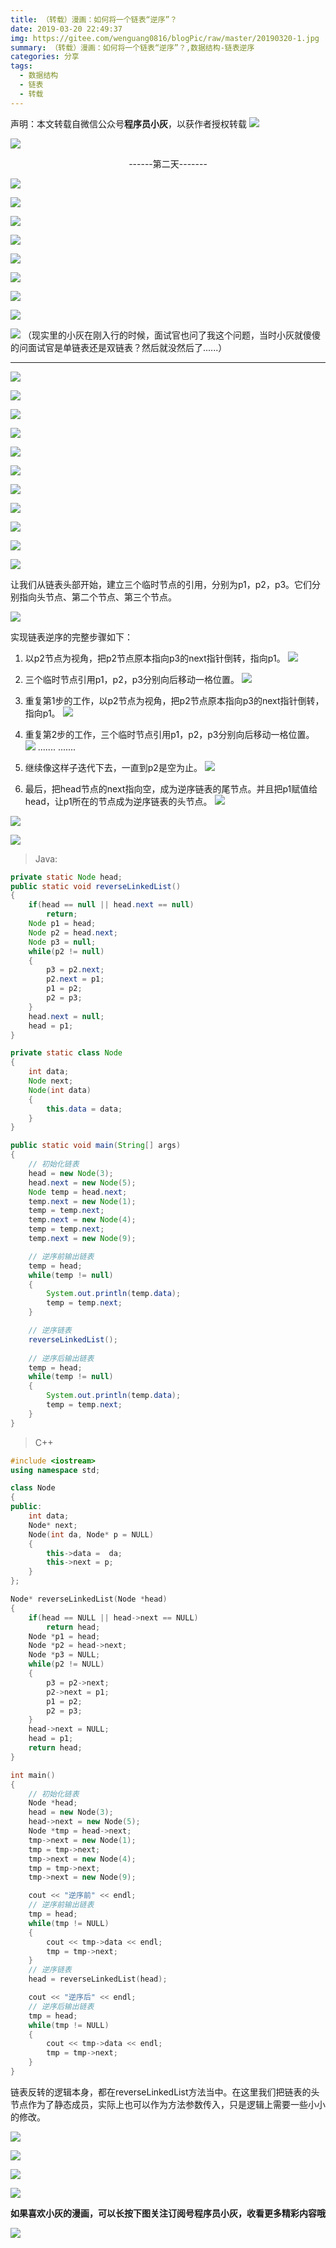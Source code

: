 ```yaml
---
title: （转载）漫画：如何将一个链表“逆序”？
date: 2019-03-20 22:49:37
img: https://gitee.com/wenguang0816/blogPic/raw/master/20190320-1.jpg
summary: （转载）漫画：如何将一个链表“逆序”？,数据结构-链表逆序
categories: 分享
tags:
  - 数据结构
  - 链表
  - 转载
---
```

声明：本文转载自微信公众号**程序员小灰**，以获作者授权转载
![](https://gitee.com/wenguang0816/blogPic/raw/master/20190320-1.jpg)

![](https://gitee.com/wenguang0816/blogPic/raw/master/20190320-2.jpg)
<center>------第二天-------</center>

![](https://gitee.com/wenguang0816/blogPic/raw/master/20190320-3.jpg)

![](https://gitee.com/wenguang0816/blogPic/raw/master/20190320-4.jpg)

![](https://gitee.com/wenguang0816/blogPic/raw/master/20190320-5.jpg)

![](https://gitee.com/wenguang0816/blogPic/raw/master/20190320-6.jpg)

![](https://gitee.com/wenguang0816/blogPic/raw/master/20190320-7.jpg)

![](https://gitee.com/wenguang0816/blogPic/raw/master/20190320-8.jpg)

![](https://gitee.com/wenguang0816/blogPic/raw/master/20190320-9.jpg)

![](https://gitee.com/wenguang0816/blogPic/raw/master/20190320-10.jpg)

![](https://gitee.com/wenguang0816/blogPic/raw/master/20190320-11.jpg)
（现实里的小灰在刚入行的时候，面试官也问了我这个问题，当时小灰就傻傻的问面试官是单链表还是双链表？然后就没然后了......）
***
![](https://gitee.com/wenguang0816/blogPic/raw/master/20190320-12.jpg)

![](https://gitee.com/wenguang0816/blogPic/raw/master/20190320-13.jpg)

![](https://gitee.com/wenguang0816/blogPic/raw/master/20190320-14.jpg)

![](https://gitee.com/wenguang0816/blogPic/raw/master/20190320-15.jpg)

![](https://gitee.com/wenguang0816/blogPic/raw/master/20190320-16.jpg)

![](https://gitee.com/wenguang0816/blogPic/raw/master/20190320-17.jpg)

![](https://gitee.com/wenguang0816/blogPic/raw/master/20190320-18.jpg)

![](https://gitee.com/wenguang0816/blogPic/raw/master/20190320-19.jpg)

![](https://gitee.com/wenguang0816/blogPic/raw/master/20190320-20.jpg)

![](https://gitee.com/wenguang0816/blogPic/raw/master/20190320-21.jpg)

![](https://gitee.com/wenguang0816/blogPic/raw/master/20190320-22.jpg)

让我们从链表头部开始，建立三个临时节点的引用，分别为p1，p2，p3。它们分别指向头节点、第二个节点、第三个节点。

![](https://gitee.com/wenguang0816/blogPic/raw/master/20190320-23.jpg)

实现链表逆序的完整步骤如下：

1. 以p2节点为视角，把p2节点原本指向p3的next指针倒转，指向p1。
![](https://gitee.com/wenguang0816/blogPic/raw/master/20190320-24.jpg)

2. 三个临时节点引用p1，p2，p3分别向后移动一格位置。
![](https://gitee.com/wenguang0816/blogPic/raw/master/20190320-25.jpg)

3. 重复第1步的工作，以p2节点为视角，把p2节点原本指向p3的next指针倒转，指向p1。
![](https://gitee.com/wenguang0816/blogPic/raw/master/20190320-26.jpg)

4. 重复第2步的工作，三个临时节点引用p1，p2，p3分别向后移动一格位置。
![](https://gitee.com/wenguang0816/blogPic/raw/master/20190320-27.jpg)
.......
.......

5. 继续像这样子迭代下去，一直到p2是空为止。
![](https://gitee.com/wenguang0816/blogPic/raw/master/20190320-28.jpg)

6. 最后，把head节点的next指向空，成为逆序链表的尾节点。并且把p1赋值给head，让p1所在的节点成为逆序链表的头节点。
![](https://gitee.com/wenguang0816/blogPic/raw/master/20190320-29.jpg)

![](https://gitee.com/wenguang0816/blogPic/raw/master/20190320-30.jpg)

![](https://gitee.com/wenguang0816/blogPic/raw/master/20190320-31.jpg)

> Java:

```java
private static Node head;
public static void reverseLinkedList()
{
    if(head == null || head.next == null)
        return;
    Node p1 = head;
    Node p2 = head.next;
    Node p3 = null;
    while(p2 != null)
    {
        p3 = p2.next;
        p2.next = p1;
        p1 = p2;
        p2 = p3;
    }
    head.next = null;
    head = p1;
}

private static class Node
{
    int data;
    Node next;
    Node(int data)
    {
        this.data = data;
    }
}

public static void main(String[] args)
{
    // 初始化链表
    head = new Node(3);
    head.next = new Node(5);
    Node temp = head.next;
    temp.next = new Node(1);
    temp = temp.next;
    temp.next = new Node(4);
    temp = temp.next;
    temp.next = new Node(9);

    // 逆序前输出链表
    temp = head;
    while(temp != null)
    {
        System.out.println(temp.data);
        temp = temp.next;
    }

    // 逆序链表
    reverseLinkedList();
    
    // 逆序后输出链表
    temp = head;
    while(temp != null)
    {
        System.out.println(temp.data);
        temp = temp.next;
    }
}
```
> C++

```cpp
#include <iostream>
using namespace std;

class Node
{
public:
    int data;
    Node* next;
    Node(int da, Node* p = NULL)
    {
        this->data =  da;
        this->next = p;
    }
};

Node* reverseLinkedList(Node *head)
{
    if(head == NULL || head->next == NULL)
        return head;
    Node *p1 = head;
    Node *p2 = head->next;
    Node *p3 = NULL;
    while(p2 != NULL)
    {
        p3 = p2->next;
        p2->next = p1;
        p1 = p2;
        p2 = p3;
    }
    head->next = NULL;
    head = p1;
    return head;
}

int main()
{
    // 初始化链表
    Node *head;
    head = new Node(3);
    head->next = new Node(5);
    Node *tmp = head->next;
    tmp->next = new Node(1);
    tmp = tmp->next;
    tmp->next = new Node(4);
    tmp = tmp->next;
    tmp->next = new Node(9);

    cout << "逆序前" << endl;
    // 逆序前输出链表
    tmp = head;
    while(tmp != NULL)
    {
        cout << tmp->data << endl;
        tmp = tmp->next;
    }
    // 逆序链表
    head = reverseLinkedList(head);

    cout << "逆序后" << endl;
    // 逆序后输出链表
    tmp = head;
    while(tmp != NULL)
    {
        cout << tmp->data << endl;
        tmp = tmp->next;
    }
}
```
链表反转的逻辑本身，都在reverseLinkedList方法当中。在这里我们把链表的头节点作为了静态成员，实际上也可以作为方法参数传入，只是逻辑上需要一些小小的修改。

![](https://gitee.com/wenguang0816/blogPic/raw/master/20190320-32.jpg)

![](https://gitee.com/wenguang0816/blogPic/raw/master/20190320-33.jpg)

![](https://gitee.com/wenguang0816/blogPic/raw/master/20190320-34.jpg)

![](https://gitee.com/wenguang0816/blogPic/raw/master/20190320-35.jpg)

**如果喜欢小灰的漫画，可以长按下图关注订阅号程序员小灰，收看更多精彩内容哦**

![](https://gitee.com/wenguang0816/blogPic/raw/master/20190320-36.jpg)